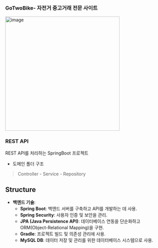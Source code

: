 
### GoTwoBike- 자전거 중고거래 전문 사이트 
<img width="362" alt="image" src="https://github.com/Juriri/20230611_web_bikes/assets/29352771/852ce248-ef71-4301-bc97-962f877910a8">


> 
### REST API
REST API를 처리하는 SpringBoot 프로젝트   


- 도메인 폴더 구조
> Controller - Service - Repository


## Structure
- **백엔드 기술**:
    - **Spring Boot**: 백엔드 서버를 구축하고 API를 개발하는 데 사용.
    - **Spring Security**: 사용자 인증 및 보안을 관리.
    - **JPA (Java Persistence API)**: 데이터베이스 연동을 단순화하고 ORM(Object-Relational Mapping)을 구현.
    - **Gradle**: 프로젝트 빌드 및 의존성 관리에 사용.
    - **MySQL DB**: 데이터 저장 및 관리를 위한 데이터베이스 시스템으로 사용.





